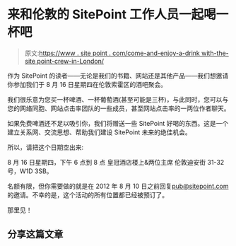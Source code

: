 # 来和伦敦的 SitePoint 工作人员一起喝一杯吧

> 原文:[https://www . site point . com/come-and-enjoy-a-drink with-the-site point-crew-in-London/](https://www.sitepoint.com/come-and-enjoy-a-drink-with-the-sitepoint-crew-in-london/)

作为 SitePoint 的读者——无论是我们的书籍、网站还是其他产品——我们想邀请你参加我们于 8 月 16 日星期四在伦敦索霍区的酒吧聚会。

我们很乐意为您买一杯啤酒、一杯葡萄酒(甚至可能是三杯)，与此同时，您可以与您的网络同胞、网站点击率团队的一些成员，甚至网站点击率的一两位作者聊天。

如果免费啤酒还不足以吸引你，我们将赠送一些 SitePoint 好喝的东西。这是一个建立关系网、交流思想、帮助我们建设 SitePoint 未来的绝佳机会。

所以，请把这个日期空出来:

8 月 16 日星期四，下午 6 点到 8 点
皇冠酒店楼上&两位主席
伦敦迪安街 31-32 号，W1D 3SB。

名额有限，但你需要做的就是在 2012 年 8 月 10 日之前回复[pub@sitepoint.com](mailto:pub@sitepoint.com)的邀请。不幸的是，这个活动的所有位置都已经被预订了。

那里见！

## 分享这篇文章